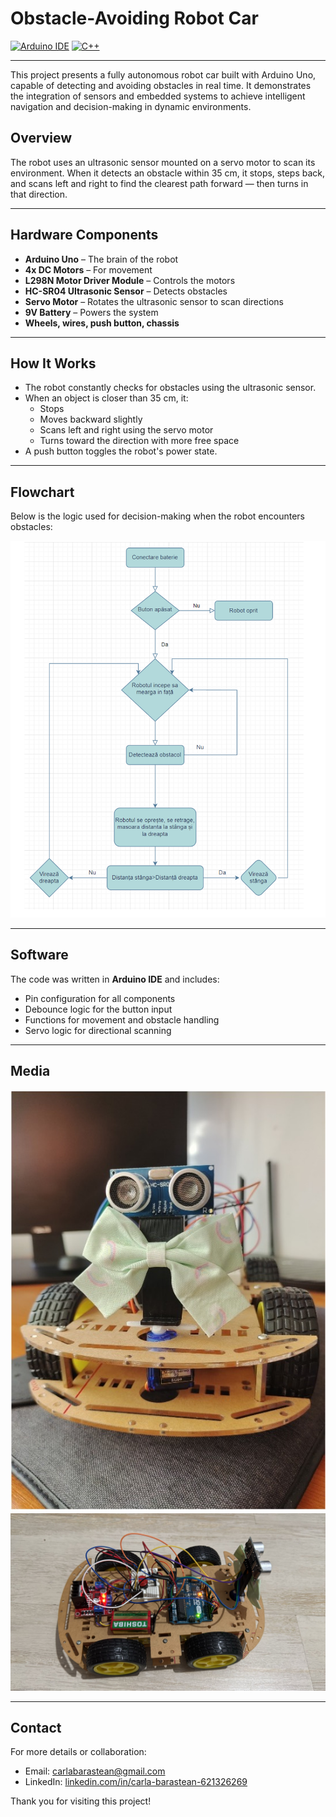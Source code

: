 # Obstacle-Avoiding Robot Car 

[![Arduino IDE](https://img.shields.io/badge/platform-Arduino_IDE-blue.svg)](https://www.arduino.cc/en/software)
[![C++](https://img.shields.io/badge/language-C++-brightgreen.svg)]()

---
This project presents a fully autonomous robot car built with Arduino Uno, capable of detecting and avoiding obstacles in real time. It demonstrates the integration of sensors and embedded systems to achieve intelligent navigation and decision-making in dynamic environments.


## Overview

The robot uses an ultrasonic sensor mounted on a servo motor to scan its environment. When it detects an obstacle within 35 cm, it stops, steps back, and scans left and right to find the clearest path forward — then turns in that direction.

---

## Hardware Components

- **Arduino Uno** – The brain of the robot
- **4x DC Motors** – For movement
- **L298N Motor Driver Module** – Controls the motors
- **HC-SR04 Ultrasonic Sensor** – Detects obstacles
- **Servo Motor** – Rotates the ultrasonic sensor to scan directions
- **9V Battery** – Powers the system
- **Wheels, wires, push button, chassis**

---

## How It Works

- The robot constantly checks for obstacles using the ultrasonic sensor.
- When an object is closer than 35 cm, it:
  - Stops
  - Moves backward slightly
  - Scans left and right using the servo motor
  - Turns toward the direction with more free space
- A push button toggles the robot's power state.

---
## Flowchart

Below is the logic used for decision-making when the robot encounters obstacles:

![Flowchart](flowchart.png)

---
## Software

The code was written in **Arduino IDE** and includes:

- Pin configuration for all components
- Debounce logic for the button input
- Functions for movement and obstacle handling
- Servo logic for directional scanning

---

## Media

![Robot Front View](Picture1.jpg)
![Robot Front View](Picture3.jpeg)

---
## Contact

For more details or collaboration:
- Email: carlabarastean@gmail.com
- LinkedIn: [linkedin.com/in/carla-barastean-621326269](https://www.linkedin.com/in/carla-barastean-621326269)

Thank you for visiting this project!

